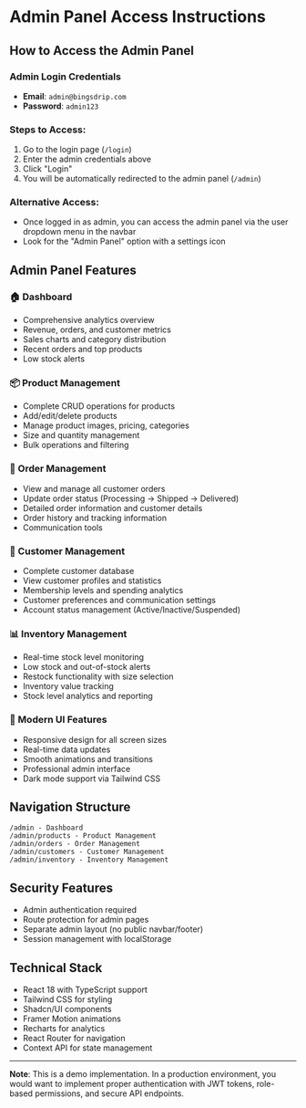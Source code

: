 # Admin Panel Access Instructions

## How to Access the Admin Panel

### Admin Login Credentials
- **Email**: `admin@bingsdrip.com`
- **Password**: `admin123`

### Steps to Access:
1. Go to the login page (`/login`)
2. Enter the admin credentials above
3. Click "Login"
4. You will be automatically redirected to the admin panel (`/admin`)

### Alternative Access:
- Once logged in as admin, you can access the admin panel via the user dropdown menu in the navbar
- Look for the "Admin Panel" option with a settings icon

## Admin Panel Features

### 🏠 Dashboard
- Comprehensive analytics overview
- Revenue, orders, and customer metrics
- Sales charts and category distribution
- Recent orders and top products
- Low stock alerts

### 📦 Product Management
- Complete CRUD operations for products
- Add/edit/delete products
- Manage product images, pricing, categories
- Size and quantity management
- Bulk operations and filtering

### 🛒 Order Management  
- View and manage all customer orders
- Update order status (Processing → Shipped → Delivered)
- Detailed order information and customer details
- Order history and tracking information
- Communication tools

### 👥 Customer Management
- Complete customer database
- View customer profiles and statistics
- Membership levels and spending analytics
- Customer preferences and communication settings
- Account status management (Active/Inactive/Suspended)

### 📊 Inventory Management
- Real-time stock level monitoring
- Low stock and out-of-stock alerts
- Restock functionality with size selection
- Inventory value tracking
- Stock level analytics and reporting

### 🎨 Modern UI Features
- Responsive design for all screen sizes
- Real-time data updates
- Smooth animations and transitions
- Professional admin interface
- Dark mode support via Tailwind CSS

## Navigation Structure
```
/admin - Dashboard
/admin/products - Product Management
/admin/orders - Order Management  
/admin/customers - Customer Management
/admin/inventory - Inventory Management
```

## Security Features
- Admin authentication required
- Route protection for admin pages
- Separate admin layout (no public navbar/footer)
- Session management with localStorage

## Technical Stack
- React 18 with TypeScript support
- Tailwind CSS for styling
- Shadcn/UI components
- Framer Motion animations
- Recharts for analytics
- React Router for navigation
- Context API for state management

---

**Note**: This is a demo implementation. In a production environment, you would want to implement proper authentication with JWT tokens, role-based permissions, and secure API endpoints.
